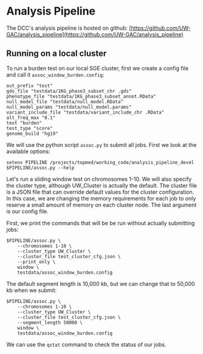 # Analysis Pipeline

The DCC's analysis pipeline is hosted on github:
[https://github.com/UW-GAC/analysis_pipeline](https://github.com/UW-GAC/analysis_pipeline)

## Running on a local cluster

To run a burden test on our local SGE cluster, first we create a config file and call it `assoc_window_burden.config`:

```
out_prefix "test"
gds_file "testdata/1KG_phase3_subset_chr .gds"
phenotype_file "testdata/1KG_phase3_subset_annot.RData"
null_model_file "testdata/null_model.RData"
null_model_params "testdata/null_model.params"
variant_include_file "testdata/variant_include_chr .RData"
alt_freq_max "0.1"
test "burden"
test_type "score"
genome_build "hg19"
```

We will use the python script `assoc.py` to submit all jobs. First we look at the available options:

```
setenv PIPELINE /projects/topmed/working_code/analysis_pipeline_devel
$PIPELINE/assoc.py --help
```

Let's run a sliding window test on chromosomes 1-10. We will also specify the cluster type, although UW_Cluster is actually the default. The cluster file is a JSON file that can override default values for the cluster configuration. In this case, we are changing the memory requirements for each job to only reserve a small amount of memory on each cluster node. The last argument is our config file.

First, we print the commands that will be be run without actually submitting jobs:

```
$PIPELINE/assoc.py \
    --chromosomes 1-10 \
    --cluster_type UW_Cluster \
    --cluster_file test_cluster_cfg.json \
    --print_only \
    window \
    testdata/assoc_window_burden.config
```

The default segment length is 10,000 kb, but we can change that to 50,000 kb when we submit:

```
$PIPELINE/assoc.py \
    --chromosomes 1-10 \
    --cluster_type UW_Cluster \
    --cluster_file test_cluster_cfg.json \
    --segment_length 50000 \
    window \
    testdata/assoc_window_burden.config
```

We can use the `qstat` command to check the status of our jobs.
